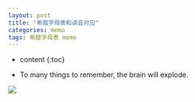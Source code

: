 ```yaml
---
layout: post
title: "希腊字母表和读音对应"
categories: memo
tags: 希腊字母表 memo
---
```


* content
{:toc}

- To many things to remember, the brain will explode.


![](http://ww3.sinaimg.cn/large/8d6a2535jw1f9h0i8ndhtj20sg0xcdje.jpg)
